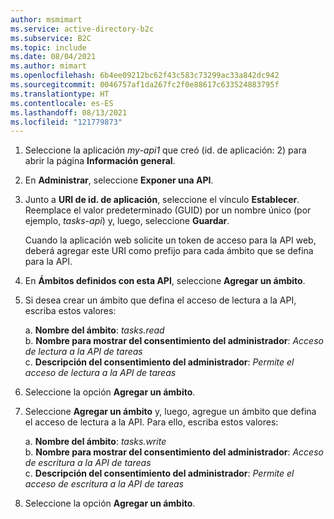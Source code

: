 ```yaml
---
author: msmimart
ms.service: active-directory-b2c
ms.subservice: B2C
ms.topic: include
ms.date: 08/04/2021
ms.author: mimart
ms.openlocfilehash: 6b4ee09212bc62f43c583c73299ac33a842dc942
ms.sourcegitcommit: 0046757af1da267fc2f0e88617c633524883795f
ms.translationtype: HT
ms.contentlocale: es-ES
ms.lasthandoff: 08/13/2021
ms.locfileid: "121779873"
---
```

1. Seleccione la aplicación *my-api1* que creó (id. de aplicación: 2) para abrir la página **Información general**.

1. En **Administrar**, seleccione **Exponer una API**.
1. Junto a **URI de id. de aplicación**, seleccione el vínculo **Establecer**. Reemplace el valor predeterminado (GUID) por un nombre único (por ejemplo, *tasks-api*) y, luego, seleccione **Guardar**. 
 
   Cuando la aplicación web solicite un token de acceso para la API web, deberá agregar este URI como prefijo para cada ámbito que se defina para la API.
1. En **Ámbitos definidos con esta API**, seleccione **Agregar un ámbito**.
1. Si desea crear un ámbito que defina el acceso de lectura a la API, escriba estos valores:

    a. **Nombre del ámbito**: *tasks.read*  
    b. **Nombre para mostrar del consentimiento del administrador**: *Acceso de lectura a la API de tareas*  
    c. **Descripción del consentimiento del administrador**: *Permite el acceso de lectura a la API de tareas*

1. Seleccione la opción **Agregar un ámbito**.

1. Seleccione **Agregar un ámbito** y, luego, agregue un ámbito que defina el acceso de lectura a la API. Para ello, escriba estos valores: 

    a. **Nombre del ámbito**: *tasks.write*  
    b. **Nombre para mostrar del consentimiento del administrador**: *Acceso de escritura a la API de tareas*  
    c. **Descripción del consentimiento del administrador**: *Permite el acceso de escritura a la API de tareas*
1. Seleccione la opción **Agregar un ámbito**.
